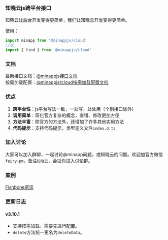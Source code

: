 <!--
 * @Author: your name
 * @Date: 2020-01-29 11:37:27
 * @LastEditTime: 2020-06-02 11:40:21
 * @LastEditors: Please set LastEditors
 * @Description: In User Settings Edit
 * @FilePath: /minapp-fetch/README.md
 -->

### 知晓云js跨平台接口     
   
知晓云让后台开发变得更简单，我们让知晓云开发变得更简单。  
    
使用：    
```js
import minapp from '@minappjs/cloud'
//或
import { find } from '@minappjs/cloud'
```  
  
### 文档  
最新接口文档：[@minappjs接口文档](https://wefishbone.com/detail/5ec2781dc66ab4461293c8ea)  
按需加载配置：[@minappjs/cloud按需加载配置文档](https://wefishbone.com/detail/5ed5ae7b899abe7b80d67a5f)  
  
### 优点  
1. **跨平台性**：js平台写法一致，一处写，处处用（个别接口除外） 
2. **调用简单**：简化官方复杂的概念，查错、修改更加方便  
3. **方法丰富**：除官方的方法外，还增加了许多其他实用方法  
4. **代码提示**：支持代码提示，类型定义文件`index.d.ts`    

   
   
### 加入讨论  
大家可以加入群聊，一起讨论@minapp问题，或知晓云的问题。欢迎加官方微信`fairy-pm`，备注`知晓云`，会拉你进入讨论群。  
  

### 案例    
[Fishbone资讯](https://wefishbone.com)  
  
### 更新日志    
#### v3.10.1  
- 支持按需加载。需要先进行[配置](https://wefishbone.com/detail/5ed5ae7b899abe7b80d67a5f)。  
- `delete`方法统一更名为`deleteData`。  

